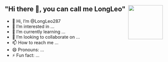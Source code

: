 <div class="markdown-heading" dir="auto">
  <h2 class="heading-element" dir="auto">
    "Hi there 👋, you can call me LongLeo"  
    <a target="_blank" rel="noopener noreferrer nofollow" href="https://cdn.discordapp.com/attachments/1196323912577990746/1213917618180718605/RR_2.png?ex=662e96e1&is=661c21e1&hm=c9721baa288228a3ffe387e8e96d3ddd2e6077559a6bbc0bfa6a6b91a8d93713&">
      <img align="right" width="110" src="https://cdn.discordapp.com/attachments/1196323912577990746/1213917618180718605/RR_2.png?ex=662e96e1&is=661c21e1&hm=c9721baa288228a3ffe387e8e96d3ddd2e6077559a6bbc0bfa6a6b91a8d93713&">
    </a>
  </h2>
</div>

- 👋 Hi, I’m @LongLeo287
- 👀 I’m interested in ...
- 🌱 I’m currently learning ...
- 💞️ I’m looking to collaborate on ...
- 📫 How to reach me ...
- 😄 Pronouns: ...
- ⚡ Fun fact: ...

<!---
LongLeo287/LongLeo287 is a ✨ special ✨ repository because its `README.md` (this file) appears on your GitHub profile.
You can click the Preview link to take a look at your changes.
--->
